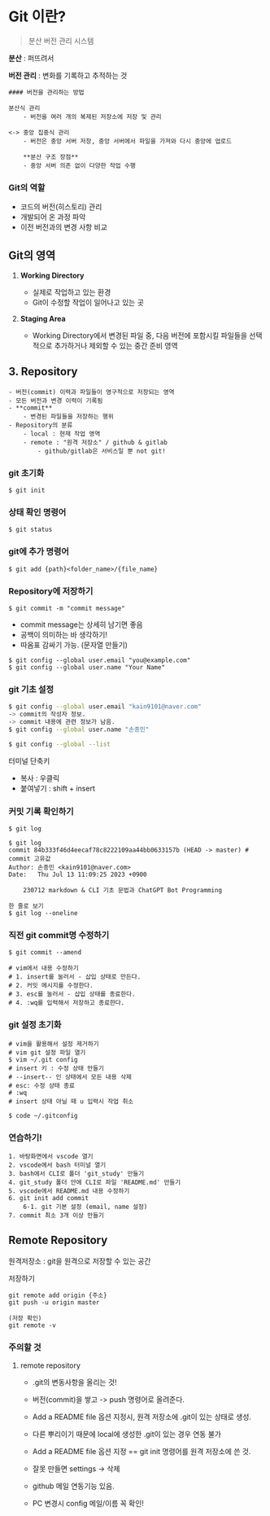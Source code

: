 # Git 이란?
> 분산 버전 관리 시스템

**분산** : 퍼뜨려서

**버전 관리** : 변화를 기록하고 추적하는 것

```
#### 버전을 관리하는 방법

분산식 관리
    - 버전을 여러 개의 복제된 저장소에 저장 및 관리

<-> 중앙 집중식 관리
    - 버전은 중앙 서버 저장, 중앙 서버에서 파일을 가져와 다시 중앙에 업로드

    **분산 구조 장점**
    - 중앙 서버 의존 없이 다양한 작업 수행
```

### Git의 역할
- 코드의 버전(히스토리) 관리
- 개발되어 온 과정 파악
- 이전 버전과의 변경 사항 비교

## Git의 영역
1. **Working Directory**
    - 실제로 작업하고 있는 환경
    - Git이 수정할 작업이 일어나고 있는 곳
 
2. **Staging Area**
    - Working Directory에서 변경된 파일 중, 다음 버전에 포함시킬 파일들을 선택적으로 추가하거나 제외할 수 있는 중간 준비 영역


## 3. **Repository**
    - 버전(commit) 이력과 파일들이 영구적으로 저장되는 영역
    - 모든 버전과 변경 이력이 기록됨
    - **commit**
        - 변경된 파일들을 저장하는 행위
    - Repository의 분류
        - local : 현재 작업 영역
        - remote : "원격 저장소" / github & gitlab
            - github/gitlab은 서비스일 뿐 not git!






### git 초기화
```
$ git init
```

### 상태 확인 명령어
```
$ git status
```

### git에 추가 명령어
```
$ git add {path}<folder_name>/{file_name}
```

### Repository에 저장하기
```
$ git commit -m "commit message"
```
- commit message는 상세히 남기면 좋음
- 공백이 의미하는 바 생각하기!
- 따옴표 감싸기 가능. (문자열 만들기)
```
$ git config --global user.email "you@example.com"
$ git config --global user.name "Your Name"
```
### git 기초 설정
```bash
$ git config --global user.email "kain9101@naver.com"
-> commit의 작성자 정보.
-> commit 내용에 관련 정보가 남음.
$ git config --global user.name "손종민"

$ git config --global --list
```

터미널 단축키
- 복사 : 우클릭
- 붙여넣기 : shift + insert

### 커밋 기록 확인하기
```
$ git log
```

```
$ git log
commit 84b333f46d4eecaf78c8222109aa44bb0633157b (HEAD -> master) # commit 고유값
Author: 손종민 <kain9101@naver.com>
Date:   Thu Jul 13 11:09:25 2023 +0900

    230712 markdown & CLI 기초 문법과 ChatGPT Bot Programming

한 줄로 보기
$ git log --oneline
```

### 직전 git commit명 수정하기
```
$ git commit --amend

# vim에서 내용 수정하기
# 1. insert를 눌러서 - 삽입 상태로 만든다.
# 2. 커밋 메시지를 수정한다.
# 3. esc를 눌러서 - 삽입 상태를 종료한다.
# 4. :wq를 입력해서 저장하고 종료한다.
```

### git 설정 초기화
```
# vim을 활용해서 설정 제거하기
# vim git 설정 파일 열기
$ vim ~/.git config 
# insert 키 : 수정 상태 만들기
# --insert-- 인 상태에서 모든 내용 삭제
# esc: 수정 상태 종료
# :wq
# insert 상태 아닐 때 u 입력시 작업 취소

$ code ~/.gitconfig
```

### 연습하기!
```
1. 바탕화면에서 vscode 열기
2. vscode에서 bash 터미널 열기
3. bash에서 CLI로 폴더 'git_study' 만들기
4. git_study 폴더 안에 CLI로 파일 'README.md' 만들기
5. vscode에서 README.md 내용 수정하기
6. git init add commit
    6-1. git 기본 설정 (email, name 설정)
7. commit 최소 3개 이상 만들기
```

## Remote Repository
원격저장소 : git을 원격으로 저장할 수 있는 공간

저장하기
```
git remote add origin {주소}
git push -u origin master

(저장 확인)
git remote -v
```
### 주의할 것
1. remote repository
    - .git의 변동사항을 올리는 것!
    - 버전(commit)을 쌓고 -> push 명령어로 올려준다.
    - Add a README file 옵션 지정시, 원격 저장소에 .git이 있는 상태로 생성.
    - 다른 뿌리이기 때문에 local에 생성한 .git이 있는 경우 연동 불가
    - Add a README file 옵션 지정 == git init 명령어를 원격 저장소에 쓴 것.
    - 잘못 만들면 settings -> 삭제

    - github 메일 연동기능 있음.
    - PC 변경시 config 메일/이름 꼭 확인!